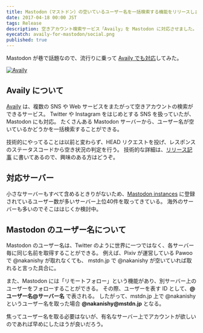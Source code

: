 ```yaml
---
title: Mastodon（マストドン）の空いているユーザー名を一括検索する機能をリリースしました
date: 2017-04-18 00:00 JST
tags: Release
description: 空きアカウント検索サービス「Availy」を Mastodon に対応させました。
eyecatch: availy-for-mastodon/social.png
published: true
---
```


Mastodon が巷で話題なので、流行りに乗って [Availy でも対応](https://availy.me/mastodon)してみた。

[![Availy](/images/availy-for-mastodon/availy.png 'Availy')](https://availy.me/mastodon)

## Availy について

[Availy](https://availy.me) は、複数の SNS や Web サービスをまたがって空きアカウントの検索ができるサービス。
Twitter や Instagram をはじめとする SNS を扱っていたが、Mastodon にも対応。
たくさんある Mastodon サーバーから、ユーザー名が空いているかどうかを一括検索することができる。

技術的にやってることは以前と変わらず、HEAD リクエストを投げ、レスポンスのステータスコードから空き状況の判定を行う。
技術的な詳細は、[リリース記事](https://blog.nakanishy.com/launch-availy.html) に書いてあるので、興味のある方はどうぞ。

## 対応サーバー

小さなサーバーもすべて含めるときりがないため、[Mastodon instances](https://instances.mastodon.xyz/list) に登録されているユーザー数が多いサーバー上位40件を取ってきている。
海外のサーバーも多いのでそこははじくか検討中。

## Mastodon のユーザー名について

Mastodon のユーザー名は、Twitter のように世界に一つではなく、各サーバー毎に同じ名前を取得することができる。
例えば、Pixiv が運営している Pawoo で @nakanishy が取れなくても、 mstdn.jp で @nakanishy が空いていれば取れると言った具合に。

また、Mastodon には「リモートフォロー」という機能があり、別サーバー上のユーザーをフォローすることができる。
その際、ユーザーを表す ID として、__@ユーザー名@サーバー名__ で表される。
したがって、mstdn.jp 上で @nakanishy というユーザー名を取った場合 __@nakanishy@mstdn.jp__ となる。

焦ってユーザー名を取る必要はないが、有名なサーバー上でアカウントが欲しいのであれば早めにしたほうが良いだろう。
